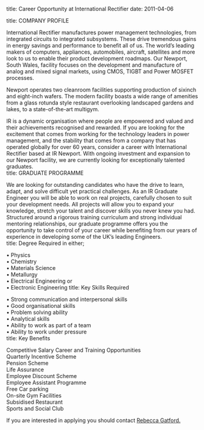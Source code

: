 title: Career Opportunity at International Rectifier
date: 2011-04-06 

<!--break-->
title:   COMPANY PROFILE


International Rectifier manufactures power management technologies, from integrated circuits to integrated subsystems. These drive tremendous gains in energy savings and performance to benefit all of us. The world’s leading makers of computers, appliances, automobiles, aircraft, satellites and more look to us to enable their product development roadmaps. Our Newport, South Wales, facility focuses on the development and manufacture of analog and mixed signal markets, using CMOS, TIGBT and Power MOSFET processes.  
  
Newport operates two cleanroom facilities supporting production of sixinch and eight-inch wafers. The modern facility boasts a wide range of amenities from a glass rotunda style restaurant overlooking landscaped gardens and lakes, to a state-of-the-art multigym.   
  
IR is a dynamic organisation where people are empowered and valued and their achievements recognised and rewarded. If you are looking for the excitement that comes from working for the technology leaders in power management, and the stability that comes from a company that has operated globally for over 60 years, consider a career with International Rectifier based at IR Newport. With ongoing investment and expansion to our Newport facility, we are currently looking for exceptionally talented  graduates.  
title:   GRADUATE PROGRAMME


We are looking for outstanding candidates who have the drive to learn, adapt, and solve difficult yet practical challenges. 
As an IR Graduate Engineer you will be able to work on real projects, carefully chosen to suit your development needs. All projects will allow you to expand your knowledge, stretch your talent and discover skills you never knew you had.
Structured around a rigorous training curriculum and strong individual mentoring relationships, our graduate programme offers you the opportunity to take control of your career while benefiting from our years of experience in developing some of the UK’s leading Engineers.  
title:   Degree Required in either;

• Physics  
• Chemistry  
• Materials Science  
• Metallurgy  
• Electrical Engineering or  
• Electronic Engineering
title:   Key Skills Required


• Strong communication and interpersonal skills  
• Good organisational skills  
• Problem solving ability  
• Analytical skills  
• Ability to work as part of a team  
• Ability to work under pressure  
title:   Key Benefits

Competitive Salary 
Career and Training Opportunities  
Quarterly Incentive Scheme  
Pension Scheme  
Life Assurance  
Employee Discount Scheme  
Employee Assistant Programme  
Free Car parking  
On-site Gym Facilities  
Subsidised Restaurant  
Sports and Social Club  
  
If you are interested in applying you should contact [Rebecca Gatford.](mailto:rgatfor1@irf.com)